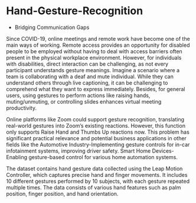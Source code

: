 # Hand-Gesture-Recognition
* Bridging Communication Gaps

Since COVID-19, online meetings and remote work have become one of the main ways of working. Remote access provides an opportunity for disabled people to be employed without having to deal with access barriers often present in the physical workplace environment. However, for individuals with disabilities, direct interaction can be challenging, as not every participant understands gesture meanings. Imagine a scenario where a team is collaborating with a deaf and mute individual. While they can understand others through live captioning, it can be challenging to comprehend what they want to express immediately. Besides, for general users, using gestures to perform actions like raising hands, muting/unmuting, or controlling slides enhances virtual meeting productivity.

Online platforms like Zoom could support gesture recognition, translating real-world gestures into Zoom’s existing reactions. However, this function only supports Raise Hand and Thumbs Up reactions now. This problem has significant practical relevance and potential business applications in other fields like the Automotive Industry-Implementing gesture controls for in-car infotainment systems, improving driver safety. Smart Home Devices- Enabling gesture-based control for various home automation systems.

The dataset contains hand gesture data collected using the Leap Motion Controller, which captures precise hand and finger movements. It includes 10 different gestures performed by 10 subjects, with each gesture repeated multiple times. The data consists of various hand features such as palm position, finger position, and hand orientation.

